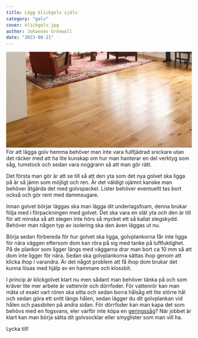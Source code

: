```yaml
---
title: Lägg klickgolv själv
category: "golv"
cover: klickgolv.jpg
author: Johannes Grönwall
date: "2023-08-21"
---
```

![ett fint klickgolv](./klickgolv.jpg)
För att lägga golv hemma behöver man inte vara fullfjädrad snickare utan det räcker med att ha lite kunskap om hur man hanterar en del verktyg som såg, tumstock och sedan vara noggrann så att man gör rätt.  

Det första man gör är att se till så att den yta som det nya golvet ska ligga på är så jämn som möjligt och ren. Är det väldigt ojämnt kanske man behöver åtgärda det med golvspackel. Lister behöver eventuellt tas bort också och gör rent med dammsugare.  

Innan golvet börjar läggas ska man lägga dit underlagsfoam, denna brukar följa med i förpackningen med golvet. Det ska vara en slät yta och den är till för att minska så att stegen inte hörs så mycket ett så kallat stegskydd. Behöver man någon typ av isolering ska den även läggas ut nu.  

Börja sedan förbereda för hur golvet ska ligga, golvplankorna får inte ligga för nära väggen eftersom dom kan röra på sig med tanke på luftfuktighet. På de plankor som ligger längs med väggarna drar man bort ca 10 mm så att dom inte ligger för nära. Sedan ska golvplankorna sättas ihop genom att klicka ihop i varandra. Är det något problem att få ihop dom brukar det kunna lösas med hjälp av en hammare och klossbit.  

I princip är klickgolvet klart nu men sådant man behöver tänka på och som kräver lite mer arbete är vattenrör och dörrfoder. För vattenrör kan man mäta ut exakt vart rören ska sitta och sedan borra hålsåg ett lite större hål och sedan göra ett snitt längs hålen, sedan lägger du dit golvplankan vid hålen och passbiten på andra sidan. För dörrfoder kan man kapa det som behövs med en fogsvans, eler varför inte köpa en <a href="https://www.test.se/kap-och-gersag/" target="_blank" rel="nofollow">geringssåg</a>?  När jobbet är klart kan man börja sätta dit golvsocklar eller smyglister som man vill ha.  

Lycka till!